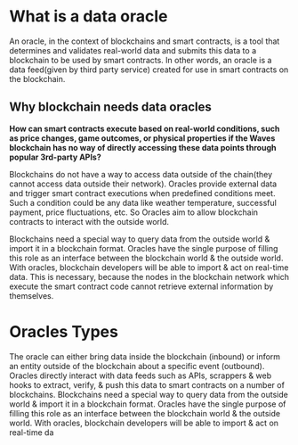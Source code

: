 

# What is a data oracle
An oracle, in the context of blockchains and smart contracts, is a tool that determines and validates real-world data and submits this data to a blockchain to be used by smart contracts. In other words, an oracle is a data feed(given by third party service) created for use in smart contracts on the blockchain.

## Why blockchain needs data oracles
**How can smart contracts execute based on real-world conditions, such as price changes, game outcomes, or physical properties if the Waves blockchain has no way of directly accessing these data points through popular 3rd-party APIs?**

Blockchains do not have a way to access data outside of the chain(they cannot access data outside their network). Oracles provide external data and trigger smart contract executions when predefined conditions meet. Such a condition could be any data like weather temperature, successful payment, price fluctuations, etc. So Oracles aim to allow blockchain contracts to interact with the outside world.

Blockchains need a special way to query data from the outside world & import it in a blockchain format. Oracles have the single purpose of filling this role as an interface between the blockchain world & the outside world. With oracles, blockchain developers will be able to import & act on real-time data. This is necessary, because the nodes in the blockchain network which execute the smart contract code cannot retrieve external information by themselves.


# Oracles Types
The oracle can either bring data inside the blockchain (inbound) or inform an entity outside of the blockchain about a specific event (outbound). Oracles directly interact with data feeds such as APIs, scrappers & web hooks to extract, verify, & push this data to smart contracts on a number of blockchains.
Blockchains need a special way to query data from the outside world & import it in a blockchain format. Oracles have the single purpose of filling this role as an interface between the blockchain world & the outside world. With oracles, blockchain developers will be able to import & act on real-time da 